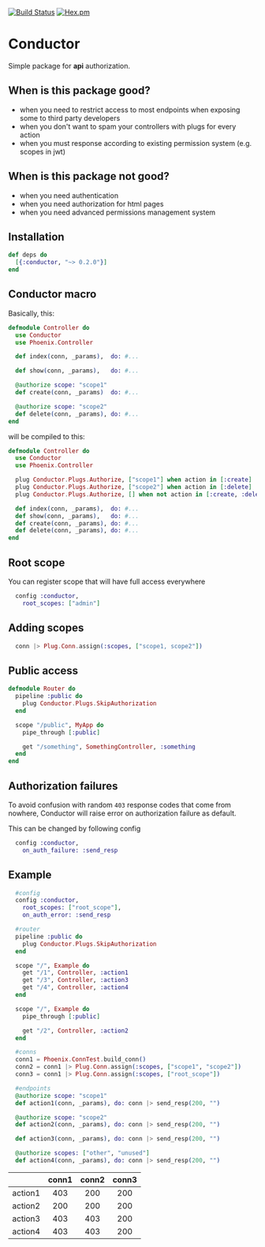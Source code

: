 [![Build Status](https://travis-ci.org/amatalai/conductor.svg?branch=master)](https://travis-ci.org/amatalai/conductor)
[![Hex.pm](https://img.shields.io/hexpm/v/conductor.svg?style=flat&colorB=6B4D90)](https://hex.pm/packages/conductor)

# Conductor

Simple package for **api** authorization.

## When is this package good?

* when you need to restrict access to most endpoints when exposing some to third party developers
* when you don't want to spam your controllers with plugs for every action
* when you must response according to existing permission system (e.g. scopes in jwt)

## When is this package not good?

* when you need authentication
* when you need authorization for html pages
* when you need advanced permissions management system

## Installation

```elixir
def deps do
  [{:conductor, "~> 0.2.0"}]
end
```

## Conductor macro
Basically, this:

```elixir
defmodule Controller do
  use Conductor
  use Phoenix.Controller

  def index(conn, _params),  do: #...

  def show(conn, _params),   do: #...

  @authorize scope: "scope1"
  def create(conn, _params)  do: #...

  @authorize scope: "scope2"
  def delete(conn, _params), do: #...
end
```

will be compiled to this:

```elixir
defmodule Controller do
  use Conductor
  use Phoenix.Controller

  plug Conductor.Plugs.Authorize, ["scope1"] when action in [:create]
  plug Conductor.Plugs.Authorize, ["scope2"] when action in [:delete]
  plug Conductor.Plugs.Authorize, [] when not action in [:create, :delete]

  def index(conn, _params),  do: #...
  def show(conn, _params),   do: #...
  def create(conn, _params), do: #...
  def delete(conn, _params), do: #...
end
```

## Root scope

You can register scope that will have full access everywhere

```elixir
  config :conductor,
    root_scopes: ["admin"]
```

## Adding scopes

```elixir
  conn |> Plug.Conn.assign(:scopes, ["scope1, scope2"])
```

## Public access

```elixir
defmodule Router do
  pipeline :public do
    plug Conductor.Plugs.SkipAuthorization
  end

  scope "/public", MyApp do
    pipe_through [:public]

    get "/something", SomethingController, :something
  end
end
```

## Authorization failures

To avoid confusion with random `403` response codes that come from nowhere, Conductor will raise error on authorization failure as default.

This can be changed by following config

```elixir
  config :conductor,
    on_auth_failure: :send_resp
```

## Example

```elixir
  #config
  config :conductor,
    root_scopes: ["root_scope"],
    on_auth_error: :send_resp

  #router
  pipeline :public do
    plug Conductor.Plugs.SkipAuthorization
  end

  scope "/", Example do
    get "/1", Controller, :action1
    get "/3", Controller, :action3
    get "/4", Controller, :action4
  end

  scope "/", Example do
    pipe_through [:public]

    get "/2", Controller, :action2
  end

  #conns
  conn1 = Phoenix.ConnTest.build_conn()
  conn2 = conn1 |> Plug.Conn.assign(:scopes, ["scope1", "scope2"])
  conn3 = conn1 |> Plug.Conn.assign(:scopes, ["root_scope"])

  #endpoints
  @authorize scope: "scope1"
  def action1(conn, _params), do: conn |> send_resp(200, "")

  @authorize scope: "scope2"
  def action2(conn, _params), do: conn |> send_resp(200, "")

  def action3(conn, _params), do: conn |> send_resp(200, "")

  @authorize scopes: ["other", "unused"]
  def action4(conn, _params), do: conn |> send_resp(200, "")
```

|         | conn1 | conn2 | conn3 |
|---------| :---: | :---: | :---: |
| action1 | 403   | 200   | 200   |
| action2 | 200   | 200   | 200   |
| action3 | 403   | 403   | 200   |
| action4 | 403   | 403   | 200   |
